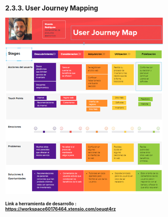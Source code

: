## 2.3.3. User Journey Mapping
![User Persons](/Docs/Capitulo%20II/2.3.%20Needfinding/img/UserJourneyMap.png)
#### Link a herramienta de desarrollo : https://workspace60176464.xtensio.com/oeuqt4rz